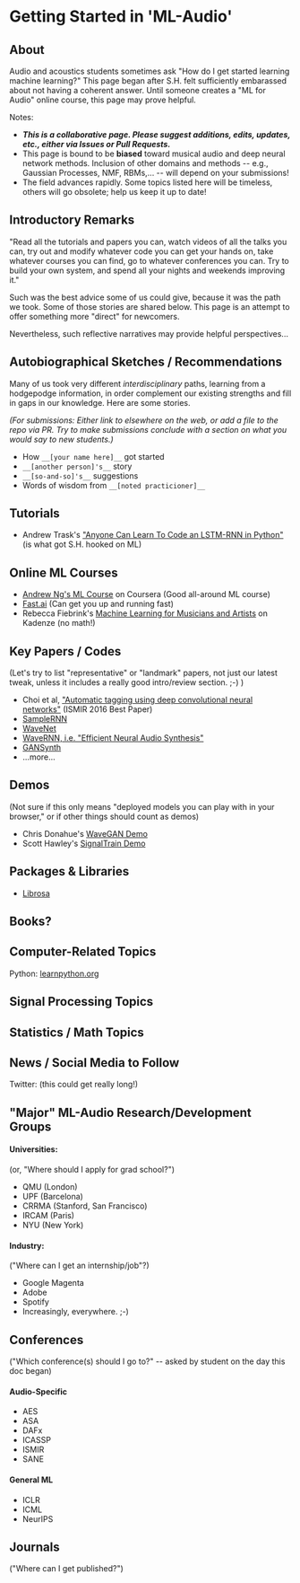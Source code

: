 # Getting Started in 'ML-Audio'

## About
Audio and acoustics students sometimes ask "How do I get started learning  machine learning?"   This page began after S.H. felt sufficiently embarassed about not having a coherent answer. Until someone creates a "ML for Audio" online course, this page may prove helpful.   


Notes:
- ***This is a collaborative page. Please suggest additions, edits, updates, etc., either via Issues or Pull Requests.***
- This page is bound to be **biased** toward musical audio and deep neural network methods. Inclusion of other domains and methods -- e.g., Gaussian Processes, NMF, RBMs,... -- will depend on your submissions!
- The field advances rapidly. Some topics listed here will be timeless, others will go obsolete; help us keep it up to date!


## Introductory Remarks
"Read all the tutorials and papers you can, watch videos of all the talks you can, try out and modify whatever code you can get your hands on, take whatever courses you can find, go to whatever conferences you can.  Try to build your own system, and spend all your nights and weekends improving it."  

Such was the best advice some of us could give, because it was the path we took. Some of those stories are shared below.  This page is an attempt to offer something more "direct" for newcomers. 

Nevertheless, such reflective narratives may provide helpful perspectives...


## Autobiographical Sketches / Recommendations
Many of us took very different *interdisciplinary* paths, learning from a hodgepodge information, in order complement our existing strengths and fill in gaps in our knowledge.  Here are some stories.

*(For submissions: Either link to elsewhere on the web, or add a file to the repo via PR. Try to make submissions conclude with a section on what you would say to new students.)*

* How `__[your name here]__` got started
* `__[another person]'s__` story
* `__[so-and-so]'s__` suggestions
* Words of wisdom from `__[noted practicioner]__`



## Tutorials
* Andrew Trask's ["Anyone Can Learn To Code an LSTM-RNN in Python"](https://iamtrask.github.io/2015/11/15/anyone-can-code-lstm/) (is what got S.H. hooked on ML)


## Online ML Courses
* [Andrew Ng's ML Course](https://www.coursera.org/learn/machine-learning) on Coursera (Good all-around ML course)
* [Fast.ai](https://www.fast.ai) (Can get you up and running fast)
* Rebecca Fiebrink's [Machine Learning for Musicians and Artists](https://www.kadenze.com/courses/machine-learning-for-musicians-and-artists/info) on Kadenze  (no math!)

## Key Papers / Codes
(Let's try to list "representative" or "landmark" papers, not just our latest tweak, unless it includes a really good intro/review section. ;-) )
* Choi et al, ["Automatic tagging using deep convolutional neural networks"](https://arxiv.org/abs/1606.00298) (ISMIR 2016 Best Paper)
* [SampleRNN](https://arxiv.org/abs/1612.07837)
* [WaveNet](https://arxiv.org/pdf/1609.03499.pdf)
* [WaveRNN, i.e. "Efficient Neural Audio Synthesis"](https://arxiv.org/abs/1802.08435)
* [GANSynth](https://magenta.tensorflow.org/gansynth)
* ...more...

## Demos
(Not sure if this only means "deployed models you can play with in your browser," or if other things should count as demos)
* Chris Donahue's [WaveGAN Demo](https://chrisdonahue.com/wavegan/)
* Scott Hawley's [SignalTrain Demo](http://www.signaltrain.ml/)


## Packages & Libraries
* [Librosa](https://librosa.github.io/librosa/)

## Books?


## Computer-Related Topics
Python: [learnpython.org](https://www.learnpython.org/)

## Signal Processing Topics

## Statistics / Math Topics

## News / Social Media to Follow
Twitter:  (this could get really long!)

## "Major" ML-Audio Research/Development Groups
#### Universities:
(or, "Where should I apply for grad school?")
* QMU (London)
* UPF (Barcelona)
* CRRMA (Stanford, San Francisco)
* IRCAM (Paris)
* NYU (New York)

#### Industry:
("Where can I get an internship/job"?)
* Google Magenta
* Adobe
* Spotify
* Increasingly, everywhere. ;-)

## Conferences
("Which conference(s) should I go to?" -- asked by student on the day this doc began)
#### Audio-Specific
* AES
* ASA
* DAFx
* ICASSP
* ISMIR
* SANE

#### General ML
* ICLR
* ICML
* NeurIPS

## Journals
("Where can I get published?")